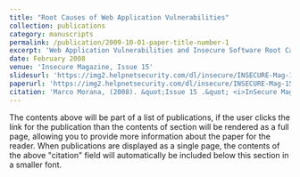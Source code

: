 ```yaml
---
title: "Root Causes of Web Application Vulnerabilities"
collection: publications
category: manuscripts
permalink: /publication/2009-10-01-paper-title-number-1
excerpt: 'Web Application Vulnerabilities and Insecure Software Root Causes: Solving the Software Security Problem From An Information Security Perspective'
date: February 2008
venue: 'Insecure Magazine, Issue 15'
slidesurl: 'https://img2.helpnetsecurity.com/dl/insecure/INSECURE-Mag-15.pdf'
paperurl: 'https://img2.helpnetsecurity.com/dl/insecure/INSECURE-Mag-15.pdf'
citation: 'Marco Morana, (2008). &quot;Issue 15 .&quot; <i>InSecure Magazine</i>. 1(1).'
---
```


The contents above will be part of a list of publications, if the user clicks the link for the publication than the contents of section will be rendered as a full page, allowing you to provide more information about the paper for the reader. When publications are displayed as a single page, the contents of the above "citation" field will automatically be included below this section in a smaller font.
